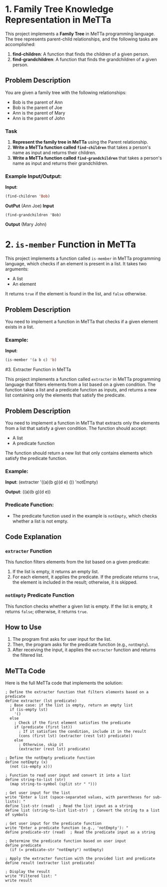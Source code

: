 # 1. Family Tree Knowledge Representation in MeTTa

This project implements a **Family Tree** in MeTTa programming language. The tree represents parent-child relationships, and the following tasks are accomplished:

1. **find-children**: A function that finds the children of a given person.
2. **find-grandchildren**: A function that finds the grandchildren of a given person.

## Problem Description

You are given a family tree with the following relationships:

- Bob is the parent of Ann
- Bob is the parent of Joe
- Ann is the parent of Mary
- Ann is the parent of John

### Task

1. **Represent the family tree in MeTTa** using the Parent relationship.
2. **Write a MeTTa function called `find-children`** that takes a person's name as input and returns their children.
3. **Write a MeTTa function called `find-grandchildren`** that takes a person's name as input and returns their grandchildren.

### Example Input/Output:

**Input**:
```lisp
(find-children 'Bob)
```
**OutPut**
(Ann Joe)
**Input**
```
(find-grandchildren 'Bob)
```
**Output**
(Mary John)


# 2. `is-member` Function in MeTTa

This project implements a function called `is-member` in MeTTa programming language, which checks if an element is present in a list. It takes two arguments:
- A list
- An element

It returns `true` if the element is found in the list, and `false` otherwise.

## Problem Description

You need to implement a function in MeTTa that checks if a given element exists in a list.

### Example:

**Input**:
```lisp
(is-member '(a b c) 'b)
```



#3. Extracter Function in MeTTa

This project implements a function called `extracter` in MeTTa programming language that filters elements from a list based on a given condition. The function takes a list and a predicate function as inputs, and returns a new list containing only the elements that satisfy the predicate.

## Problem Description

You need to implement a function in MeTTa that extracts only the elements from a list that satisfy a given condition. The function should accept:
- A list
- A predicate function

The function should return a new list that only contains elements which satisfy the predicate function.

### Example:

**Input**:
(extracter '((a)(b g)(d e) ()) 'notEmpty)

**Output**:
((a)(b g)(d e))

### Predicate Function:
- The predicate function used in the example is `notEmpty`, which checks whether a list is not empty.

## Code Explanation

### `extracter` Function

This function filters elements from the list based on a given predicate:
1. If the list is empty, it returns an empty list.
2. For each element, it applies the predicate. If the predicate returns `true`, the element is included in the result; otherwise, it is skipped.

### `notEmpty` Predicate Function

This function checks whether a given list is empty. If the list is empty, it returns `false`; otherwise, it returns `true`.

## How to Use

1. The program first asks for user input for the list.
2. Then, the program asks for the predicate function (e.g., `notEmpty`).
3. After receiving the input, it applies the `extracter` function and returns the filtered list.

## MeTTa Code

Here is the full MeTTa code that implements the solution:

```metta
; Define the extracter function that filters elements based on a predicate
define extracter (lst predicate)
  ; Base case: if the list is empty, return an empty list
  if (is-empty lst)
    '()
  else
    ; Check if the first element satisfies the predicate
    if (predicate (first lst))
      ; If it satisfies the condition, include it in the result
      (cons (first lst) (extracter (rest lst) predicate))
    else
      ; Otherwise, skip it
      (extracter (rest lst) predicate)

; Define the notEmpty predicate function
define notEmpty (x)
  (not (is-empty x)))

; Function to read user input and convert it into a list
define string-to-list (str)
  (map string-to-symbol (split str " ")))

; Get user input for the list
write "Enter a list (space-separated values, with parentheses for sub-lists): "
define list-str (read)  ; Read the list input as a string
define list (string-to-list list-str)  ; Convert the string to a list of symbols

; Get user input for the predicate function
write "Enter a predicate function (e.g., 'notEmpty'): "
define predicate-str (read)  ; Read the predicate input as a string

; Determine the predicate function based on user input
define predicate
  (if (= predicate-str "notEmpty") notEmpty)

; Apply the extracter function with the provided list and predicate
define result (extracter list predicate)

; Display the result
write "Filtered list: "
write result
